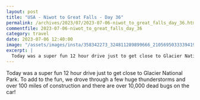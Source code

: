 ```yaml
---
layout: post
title: "USA - Niwot to Great Falls - Day 36"
permalink: /archives/2023/07/2023-07-06-niwot_to_great_falls_day_36.html
commentfile: 2023-07-06-niwot_to_great_falls_day_36
category: travel
date: 2023-07-06 12:40:00
image: "/assets/images/insta/358342273_324811289899666_2105695033339419183_n_17988987218127107.jpg"
excerpt: |
  Today was a super fun 12 hour drive just to get close to Glacier National Park.
---
```


Today was a super fun 12 hour drive just to get close to Glacier National Park. To add to the fun, we drove through a few huge thunderstorms and over 100 miles of construction and there are over 10,000 dead bugs on the car!
